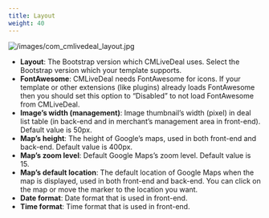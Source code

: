 ```yaml
---
title: Layout
weight: 40
---
```


![/images/com_cmlivedeal_layout.jpg](/images/com_cmlivedeal_layout.jpg)

*   **Layout**: The Bootstrap version which CMLiveDeal uses. Select the Bootstrap version which your template supports.
*   **FontAwesome**: CMLiveDeal needs FontAwesome for icons. If your template or other extensions (like plugins) already loads FontAwesome then you should set this option to “Disabled” to not load FontAwesome from CMLiveDeal.
*   **Image’s width (management)**: Image thumbnail’s width (pixel) in deal list table (in back-end and in merchant’s management area in front-end). Default value is 50px.
*   **Map’s height**: The height of Google’s maps, used in both front-end and back-end. Default value is 400px.
*   **Map’s zoom level**: Default Google Maps’s zoom level. Default value is 15.
*   **Map’s default location**: The default location of Google Maps when the map is displayed, used in both front-end and back-end. You can click on the map or move the marker to the location you want.
*   **Date format**: Date format that is used in front-end.
*   **Time format**: Time format that is used in front-end.
